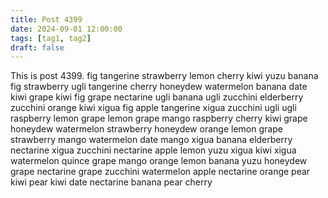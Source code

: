 ```yaml
---
title: Post 4399
date: 2024-09-01 12:00:00
tags: [tag1, tag2]
draft: false
---
```

This is post 4399.
fig
tangerine
strawberry
lemon
cherry
kiwi
yuzu
banana
fig
strawberry
ugli
tangerine
cherry
honeydew
watermelon
banana
date
kiwi
grape
kiwi
fig
grape
nectarine
ugli
banana
ugli
zucchini
elderberry
zucchini
orange
kiwi
xigua
fig
apple
tangerine
xigua
zucchini
ugli
ugli
raspberry
lemon
grape
lemon
grape
mango
raspberry
cherry
kiwi
grape
honeydew
watermelon
strawberry
honeydew
orange
lemon
grape
strawberry
mango
watermelon
date
mango
xigua
banana
elderberry
nectarine
xigua
zucchini
nectarine
apple
lemon
yuzu
xigua
kiwi
xigua
watermelon
quince
grape
mango
orange
lemon
banana
yuzu
honeydew
grape
nectarine
grape
zucchini
watermelon
apple
nectarine
orange
pear
kiwi
pear
kiwi
date
nectarine
banana
pear
cherry
